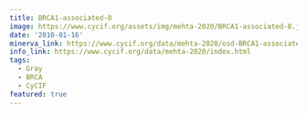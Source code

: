 ```yaml
---
title: BRCA1-associated-8
image: https://www.cycif.org/assets/img/mehta-2020/BRCA1-associated-8.jpg
date: '2010-01-16'
minerva_link: https://www.cycif.org/data/mehta-2020/osd-BRCA1-associated-8.html
info_link: https://www.cycif.org/data/mehta-2020/index.html
tags:
  - Gray
  - BRCA
  - CyCIF
featured: true
---
```

